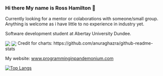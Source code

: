 ### Hi there My name is Ross Hamilton 👋

Currently looking for a mentor or colaborations with someone/small group. Anything is welcome as i have little to no experience in industry yet.  

Software development student at Abertay University Dundee.   
   

<img align="center" src="https://github-readme-stats.vercel.app/api?username=lokenwow&theme=radical&include_all_commits=true&count_private=true&show_icons=true&hide_rank=false&count_private=true"/>

<img align="center" src="https://github-readme-stats.vercel.app/api/top-langs/?username=Lokenwow&theme=radical&layout=compact&count_private=true"/>
Credit for charts: https://github.com/anuraghazra/github-readme-stats
   
My website: www.programminginpandemonium.com


[![Top Langs](https://github-readme-stats.vercel.app/api/top-langs/?username=lokenwow)](https://github.com/anuraghazra/github-readme-stats)
